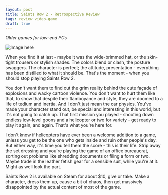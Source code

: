 ```yaml
---
layout: post
title: Saints Row 2 - Retrospective Review
tags: review video-game
draft: true
---
```


<i>Older games for low-end PCs</i>

![Image here](http://xbox360media.ign.com/xbox360/image/article/864/864405/saints-row-2-20080403030249262.jpg "Saints Row 2")

When you find it at last - maybe it was the wide-brimmed hat, or the skin-tight trousers or stylish shades.  The colors blend or clash, the posture swaggers.  The character is perfect; the attitude, presentation - everything has been distilled to what it should be.  That's the moment - when you should stop playing Saints Row 2.

You don't want them to find out the grim reality behind the cute façade of explosions and wacky cartoon violence.  You don't want to hurt them like that, to show that despite their flamboyance and style, they are doomed to a life of tedium and inertia.  And I don't just mean the car physics.  You've made your character stand out, be special and interesting in this world, but it's not going to catch up.  That first mission you played - shooting down endless low-level goons and a helicopter or two for variety - get ready to play it again, and again.  That's what you're here for.

I don't know if helicopters have ever been a welcome addition to a game, unless you get to be the one who gets inside and ruin other people's day.  But either way, it's time you tell them the score - this is their life.  Strip away the set dressing and you're playing the game of an office bureaucrat, sorting out problems like shredding documents or filing a form or two.  Maybe trade in the leather fetish gear for a sensible suit, while you're at it.  Might as well look the part.

Saints Row 2 is available on Steam for about $10, give or take.  Make a character, dress them up, cause a bit of chaos, then get massively disappointed by the actual content of most of the game.